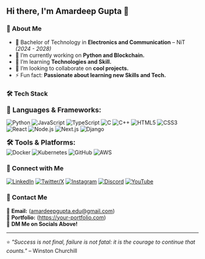 ## Hi there, I'm Amardeep Gupta  👋

### 🚀 About Me
- 📍  Bachelor of Technology in **Electronics and Communication** – NiT *(2024 - 2028)*  
- 🔭 I’m currently working on **Python and Blockchain.** 
- 🌱 I’m learning **Technologies and Skill.** 
- 👯 I’m looking to collaborate on **cool projects.**
- ⚡ Fun fact: **Passionate about learning new Skills and Tech.** 


### 🛠️ Tech Stack
**<span style="font-size: 18px;">🚀 Languages & Frameworks:</span>**

![Python](https://img.shields.io/badge/-Python-3776AB?style=for-the-badge&logo=python&logoColor=white)
![JavaScript](https://img.shields.io/badge/-JavaScript-F7DF1E?style=for-the-badge&logo=javascript&logoColor=black)
![TypeScript](https://img.shields.io/badge/-TypeScript-3178C6?style=for-the-badge&logo=typescript&logoColor=white)
![C](https://img.shields.io/badge/-C-A8B9CC?style=for-the-badge&logo=c&logoColor=white)
![C++](https://img.shields.io/badge/-C++-00599C?style=for-the-badge&logo=c%2B%2B&logoColor=white)
![HTML5](https://img.shields.io/badge/-HTML5-E34F26?style=for-the-badge&logo=html5&logoColor=white)
![CSS3](https://img.shields.io/badge/-CSS3-1572B6?style=for-the-badge&logo=css3&logoColor=white)
![React](https://img.shields.io/badge/-React-61DAFB?style=for-the-badge&logo=react&logoColor=black)
![Node.js](https://img.shields.io/badge/-Node.js-339933?style=for-the-badge&logo=node.js&logoColor=white)
![Next.js](https://img.shields.io/badge/-Next.js-000000?style=for-the-badge&logo=next.js&logoColor=white)
![Django](https://img.shields.io/badge/-Django-092E20?style=for-the-badge&logo=django&logoColor=white)


**<span style="font-size: 18px;">🛠️ Tools & Platforms:</span>**  
![Docker](https://img.shields.io/badge/-Docker-2496ED?style=for-the-badge&logo=docker&logoColor=white)
![Kubernetes](https://img.shields.io/badge/-Kubernetes-326CE5?style=for-the-badge&logo=kubernetes&logoColor=white)
![GitHub](https://img.shields.io/badge/-GitHub-181717?style=for-the-badge&logo=github&logoColor=white)
![AWS](https://img.shields.io/badge/-AWS-232F3E?style=for-the-badge&logo=amazon-aws&logoColor=white)


### 🔗 Connect with Me
[![LinkedIn](https://img.shields.io/badge/-LinkedIn-0077B5?style=for-the-badge&logo=linkedin&logoColor=white)](https://www.linkedin.com/in/amardeep-gupta-)
[![Twitter/X](https://img.shields.io/badge/-X-000000?style=for-the-badge&logo=x&logoColor=white)](https://x.com/your-username)
[![Instagram](https://img.shields.io/badge/-Instagram-E4405F?style=for-the-badge&logo=instagram&logoColor=white)](https://www.instagram.com/_.kings._.man._)
[![Discord](https://img.shields.io/badge/-Discord-5865F2?style=for-the-badge&logo=discord&logoColor=white)](https://discord.com/users/your-username)
[![YouTube](https://img.shields.io/badge/-YouTube-FF0000?style=for-the-badge&logo=youtube&logoColor=white)](https://youtube.com/c/your-username)

### 📩 Contact Me
📧 **Email:** (amardeepgupta.edu@gmail.com)  
💼 **Portfolio:** (https://your-portfolio.com)  
💬 **DM Me on Socials Above!**  

---
⭐️ *"Success is not final, failure is not fatal: it is the courage to continue that counts."* – Winston Churchill







